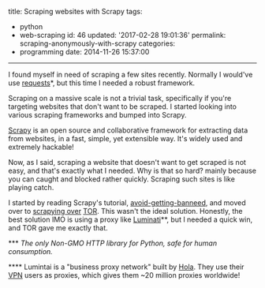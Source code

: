 title: Scraping websites with Scrapy
tags:
  - python
  - web-scraping
id: 46
updated: '2017-02-28 19:01:36'
permalink: scraping-anonymously-with-scrapy
categories:
  - programming
date: 2014-11-26 15:37:00
---


I found myself in need of scraping a few sites recently.
Normally I would've use [requests](http://docs.python-requests.org/en/master/)*, but this time I needed a robust framework.

Scraping on a massive scale is not a trivial task, specifically if you're targeting websites that don't want to be scraped. I started looking into various scraping frameworks and bumped into Scrapy.

[Scrapy](https://scrapy.org/) is an open source and collaborative framework for extracting data from websites, in a fast, simple, yet extensible way. It's widely used and extremely hackable!

Now, as I said, scraping a website that doesn't want to get scraped is not easy, and that's exactly what I needed. Why is that so hard? mainly because you can caught and blocked rather quickly. Scraping such sites is like playing catch.

I started by reading Scrapy's tutorial, [avoid-getting-banneed](http://doc.scrapy.org/en/latest/topics/practices.html#avoiding-getting-banned), and moved over to [scrapying over](http://pkmishra.github.io/blog/2013/03/18/how-to-run-scrapy-with-TOR-and-multiple-browser-agents-part-1-mac/) [TOR](https://www.torproject.org/).  This wasn't the ideal solution. Honestly, the best solution IMO is using a proxy like [Luminati](https://luminati.io/)**, but I needed a quick win, and TOR gave me exactly that.


*** *The only Non-GMO HTTP library for Python, safe for human consumption.*

**** Lumintai is a "business proxy network" built by [Hola](https://hola.org/). They use their [VPN](https://en.wikipedia.org/wiki/Virtual_private_network) users as proxies, which gives them ~20 million proxies worldwide!
